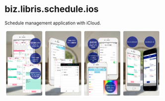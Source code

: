 # biz.libris.schedule.ios
Schedule management application with iCloud.


![AppStore Screenshot](https://raw.githubusercontent.com/m1takahashi/biz.libris.schedule.ios/master/images/sc.png "")




